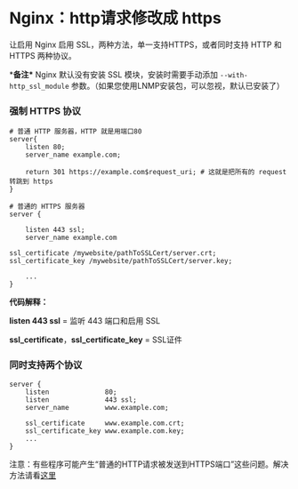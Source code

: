 # Nginx：http请求修改成 https

让启用 Nginx 启用 SSL，两种方法，单一支持HTTPS，或者同时支持 HTTP 和 HTTPS 两种协议。

***备注\*** Nginx 默认没有安装 SSL 模块，安装时需要手动添加 `--with-http_ssl_module` 参数。（如果您使用LNMP安装包，可以忽视，默认已安装了）

### 强制 HTTPS 协议

```
# 普通 HTTP 服务器，HTTP 就是用端口80
server{
    listen 80;
    server_name example.com;

    return 301 https://example.com$request_uri; # 这就是把所有的 request 转跳到 https
}

# 普通的 HTTPS 服务器
server {

    listen 443 ssl;
    server_name example.com

ssl_certificate /mywebsite/pathToSSLCert/server.crt;
ssl_certificate_key /mywebsite/pathToSSLCert/server.key;

    ...
}
```

**代码解释：**

**listen 443 ssl** = 监听 443 端口和启用 SSL

**ssl_certificate**，**ssl_certificate_key** = SSL证件

### 同时支持两个协议

```
server {
    listen              80;
    listen              443 ssl;
    server_name         www.example.com;

    ssl_certificate     www.example.com.crt;
    ssl_certificate_key www.example.com.key;
    ...
}
```

注意：有些程序可能产生“普通的HTTP请求被发送到HTTPS端口”这些问题。解决方法请看[这里](https://blog.justwd.net/snippets/nginx/the-plain-http-request-was-sent-to-https-port/)